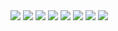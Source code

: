 <img src="http://farm5.static.flickr.com/4142/4891533500_e563711563_z.jpg" />

<img src="http://www.amypink.com/wp-content/themes/liebling/scripts/timthumb.php?src=http://www.amypink.com/wp-content/uploads/2010/04/pokemon-group.jpg&w=620&h=454&zc=1&q=100" />
<img src="http://30.media.tumblr.com/tumblr_kwyrxl87z61qz5on3o1_400.jpg" />
<img src="http://25.media.tumblr.com/tumblr_kwyrsmUd951qz5on3o1_400.jpg" />
<img src="http://24.media.tumblr.com/tumblr_kwyrscilwE1qz5on3o1_400.jpg" />
<img src="http://4.bp.blogspot.com/_UT2XJXPyLV8/Sz7I80z01eI/AAAAAAAASbY/SE4RlEvA9b4/s1600/3iS7KBA2Aq7em2cs66SkDPFgo1_400.jpg" />
<img src="http://1.bp.blogspot.com/_wtPFpfiRE3g/SyXgNCn1GHI/AAAAAAAAAa8/TWJ4tiIijDw/s1600/500x_papier-mache-pikachu.jpg" />
<img src="http://3.bp.blogspot.com/_UT2XJXPyLV8/Sw3rd3SsM5I/AAAAAAAARPs/jKr_7yzpxkk/s1600/63b8ef6bc30b16c7a2436511453aa820a595927b_m.jpg" />

